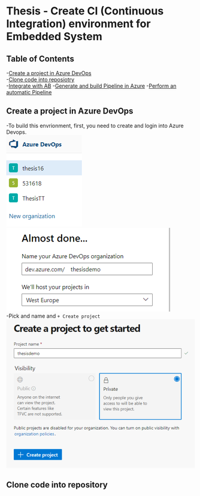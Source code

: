 # Thesis - Create CI (Continuous Integration) environment for Embedded System

## Table of Contents
<!-- TOC -->
-[Create a project in Azure DevOps](#create-a-project-in-azure-devops)  
-[Clone code into reposiotry](#clone-code-into-repository)  
-[Integrate with AB](#)
-[Generate and build Pipeline in Azure](#)
-[Perform an automatic Pipeline](#)
<!-- TOC -->

## Create a project in Azure DevOps
-To build this envrionment, first, you need to create and login into Azure Devops.  
![create new organization](attachments/new_organization.png)  
![Confirm information](attachments/confirm_information.png)  
-Pick and name and `+ Create project`  
![Create project](attachments/create_project.png)  
## Clone code into repository